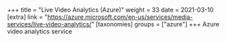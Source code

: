 +++
title = "Live Video Analytics (Azure)"
weight = 33
date = 2021-03-10
[extra]
link = "https://azure.microsoft.com/en-us/services/media-services/live-video-analytics/"
[taxonomies]
groups = ["azure"]
+++
Azure video analytics service

